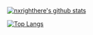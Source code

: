 [![nxrighthere's github stats](https://github-readme-stats.vercel.app/api?username=daniel-packard&theme=default&show_icons=true&count_private=true&include_all_commits=true&custom_title=nxrighthere%20statistics)](https://github.com/daniel-packard)

[![Top Langs](https://github-readme-stats.vercel.app/api/top-langs/?username=daniel-packard&layout=compact&theme=default&hide=cmake,makefile)](https://github.com/daniel-packard)
